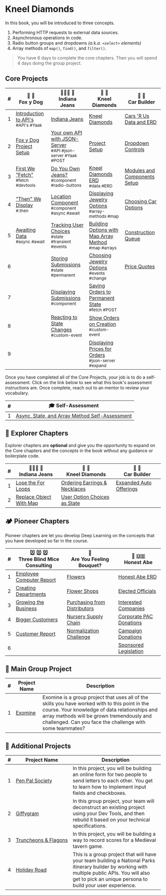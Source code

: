 # Kneel Diamonds

In this book, you will be introduced to three concepts.

1. Performing HTTP requests to external data sources.
1. Asynchronous operations in code.
2. Radio button groups and dropdowns _(a.k.a. `<select>` elements)_
3. Array methods of `map()`, `find()`, and `filter()`.

> You have 6 days to complete the core chapters. Then you will spend 4 days doing the group project.

## Core Projects

| # | 🦊 🐶 <br/> Fox y Dog | 🧑🏿‍🌾 👖 <br/>Indiana Jeans | 💎 💍 <br/> Kneel Diamonds | 🚙 🚗 <br/> Car Builder |
|--|--|--|--|--|
| 1 | [Introduction to API's](./chapters/FD_INTRO_TO_API.md) <br/> <sub style="font-size:0.85rem;">#API's #Yaak</sub> | [Indiana Jeans](./chapters/IJ_SETUP.md) | [Kneel Diamonds](./chapters/KD_NARRATIVE.md) | [Cars 'R Us Data and ERD](./chapters/CB_SETUP.md) |
| 2 | [ Fox y Dog Project Setup](./chapters/FD_SETUP.md) | [Your own API with JSON-Server](./chapters/IJ_JSON_SERVER.md) <br/> <sub style="font-size:0.85rem;">#API #json-server #Yaak #POST</sub> | [Project Setup](./chapters/KD_SETUP.md) | [Dropdown Controls](./chapters/CB_SELECT_ELEMENTS.md) |
| 3 | [First We "Fetch"](./chapters/FD_INTRO_TO_FETCH.md) <br/> <sub style="font-size:0.85rem;">#fetch #devtools</sub> | [Do You Own Jeans?](./chapters/IJ_JEANS_COMPONENT.md) <br/> <sub style="font-size:0.85rem;">#component #radio-buttons</sub> | [Kneel Diamonds ERD](./chapters/KD_ERD.md) <br/> <sub style="font-size:0.85rem;">#data #ERD</sub> | [Modules and Components Setup](./chapters/CB_RADIO_BUTTONS.md) |
| 4 | ["Then" We Display](./chapters/FD_INTRO_TO_THEN.md) <br/> <sub style="font-size:0.85rem;">#.then </sub> | [Location Component](./chapters/IJ_LOCATION_COMPONENT.md) <br/> <sub style="font-size:0.85rem;">#component #async #await</sub> | [Displaying Jewelry Options](./chapters/KD_RADIO_BUTTONS.md) <br/> <sub style="font-size:0.85rem;">#array-methods #map</sub> | [Choosing Car Options](./chapters/CB_CHANGE_LISTENERS.md) |
| 5 | [Awaiting Data](./chapters/FD_INTRO_TO_ASYNC.md) <br/> <sub style="font-size:0.85rem;">#async #await</sub> | [Tracking User Choices](./chapters/IJ_TRANSIENT_STATE.md) <br/> <sub style="font-size:0.85rem;">#state #transient #events</sub> | [Building Options with Map Array Method](./chapters/KD_MAP_METHOD_INTRO.md) <br/> <sub style="font-size:0.85rem;">#map #arrays</sub> | [Construction Queue](./chapters/CB_SHOWING_UPDATED_STATE.md) |
| 6 |  | [Storing Submissions](./chapters/IJ_PERMANENT_STATE.md) <br/> <sub style="font-size:0.85rem;">#state #permanent</sub> | [Choosing Jewelry Options](./chapters/KD_CHANGE_EVENTS.md) <br/> <sub style="font-size:0.85rem;">#events #change</sub> | [Price Quotes](./chapters/CB_BUILD_COST.md) |
| 7 |  | [Displaying Submissions](./chapters/IJ_SUBMISSIONS.md) <br/> <sub style="font-size:0.85rem;">#component</sub> | [Saving Orders to Permanent State](./chapters/KD_POST_ORDER_TO_API.md) <br/> <sub style="font-size:0.85rem;">#fetch #POST</sub> |  |
| 8 |  | [Reacting to State Changes](./chapters/IJ_STATE_CHANGE.md) <br/> <sub style="font-size:0.85rem;">#custom-event</sub> | [Show Orders on Creation](./chapters/KD_CUSTOM_EVENT.md) <br/> <sub style="font-size:0.85rem;">#custom-event</sub> |  |
| 9 |  |  | [Displaying Prices for Orders](./chapters/KD_ORDER_PRICE.md) <br/> <sub style="font-size:0.85rem;">#json-server #expand</sub> |  |

Once you have completed all of the Core Projects, your job is to do a self-assessment. Click on the link below to see what this book's assessment instructions are. Once complete, reach out to an mentor to review your vocabulary.

| # | 🎓  Self-Assessment |
| --- | --- |
| 1 | [Async, State, and Array Method Self-Assessment](./chapters/BOOK_4_ASSESSMENT.md) |

## 🧭 Explorer Chapters

Explorer chapters are **optional** and give you the opportunity to expand on the Core chapters and the concepts in the book without any guidance or boilerplate code.

| # | 🧑🏿‍🌾 👖 <br/>Indiana Jeans | 💎 💍  <br/> Kneel Diamonds |  🚙 🚗 <br/> Car Builder |
|--|--|--|--|
| 1 | [Lose the For Loops](./chapters/IJ_EX_FOR_TO_MAP.md) |[Ordering Earrings &amp; Necklaces](./chapters/KD_EARRINGS.md) | [Expanded Auto Offerings](./chapters/CB_MORE_FACTORIES.md) |
| 2 | [Replace Object With Map](./chapters/ID_PI_STATE_MAP.md) |[User Option Choices as State](./chapters/KD_ADVANCED_STATE.md) |  |

## 🏕 Pioneer Chapters

Pioneer chapters are let you develop Deep Learning on the concepts that you have developed so far in the course.

| # | 🐭 🐭 🐭 <br/>Three Blind Mice Consulting | 💐 <br/>Are You Feeling Bouquet? | 🎩 🇺🇸 <br/> Honest Abe |
|--|--|--|--|
| 1 |  [Employee Computer Report](../projects/tier-3/honest-abe/chapters/EMPLOYEES.md) | [Flowers](../projects/tier-3/honest-abe/chapters/FLOWERS.md) | [Honest Abe ERD](../projects/tier-3/honest-abe/chapters/HONESTABE_ERD.md) |
| 2 | [Creating Departments](../projects/tier-3/honest-abe/chapters/DEPARTMENTS.md) | [Flower Shops](../projects/tier-3/honest-abe/chapters/RETAILERS.md) | [Elected Officials](../projects/tier-3/honest-abe/chapters/POLITICIANS.md) |
| 3 | [Growing the Business](../projects/tier-3/honest-abe/chapters/LOCATIONS.md) | [Purchasing from Distributors](../projects/tier-3/honest-abe/chapters/DISTRIBUTOR.md) | [Interested Companies](../projects/tier-3/honest-abe/chapters/COMPANIES.md) |
| 4 | [Bigger Customers](../projects/tier-3/honest-abe/chapters/CUSTOMERS.md) | [Nursery Supply Chain](../projects/tier-3/honest-abe/chapters/NURSERIES.md) | [Corporate PAC Donations](../projects/tier-3/honest-abe/chapters/COMPANY_DONATIONS.md) |
| 5 | [Customer Report](../projects/tier-3/honest-abe/chapters/CUSTOMER_REPORT.md) | [Normalization Challenge](../projects/tier-3/honest-abe/chapters/BOUQUET_NORMALIZE.md) | [Campaign Donations](../projects/tier-3/honest-abe/chapters/PAC_DONATIONS.md) |
| 6 | |  | [Sponsored Legislation](../projects/tier-3/honest-abe/chapters/LEGISLATION.md) |

## 🔐 Main Group Project

| # | Project Name | Description |
|--|--|--|
|1|[Exomine](https://github.com/nss-group-projects/exomine)| Exomine is a group project that uses all of the skills you have worked with to this point in the course. Your knowledge of data relationships and array methods will be grown tremendously and challenged. Can you face the challenge with some teammates? |

## 🔐 Additional Projects

| # | Project&nbsp;Name | Description |
|--|--|--|
|1|[Pen Pal Society](./chapters/PEN_PAL_SOCIETY.md)| In this project, you will be building an online form for two people to send letters to each other. You get to learn how to implement input fields and checkboxes. |
|2|[Giffygram](../projects/tier-4/giffygram/)| In this group project, your team will deconstruct an existing project using your Dev Tools, and then rebuild it based on your technical specifications. |
|3|[Truncheons&nbsp;&amp;&nbsp;Flagons](../projects/tier-4/truncheons/)| In this project, you will be building a way to record scores for a Medieval tavern game. |
|4|[Holiday Road](../projects/tier-4/holidayroad/)| This is a group project that will have your team building a National Parks itinerary builder by working with multiple public APIs. You will also get to pick an unique persona to build your user experience. |
